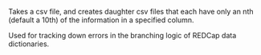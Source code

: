 Takes a csv file, and creates daughter csv files that each have only an nth (default a 10th) of the information in a specified column.

Used for tracking down errors in the branching logic of REDCap data dictionaries.